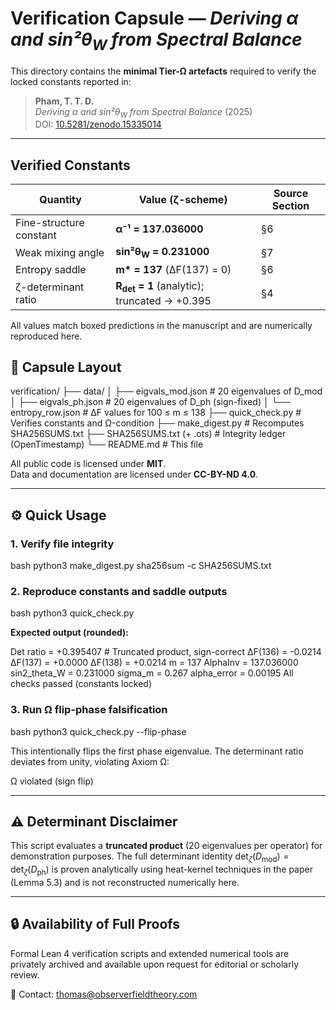 # Verification Capsule — *Deriving α and sin²θ<sub>W</sub> from Spectral Balance*

This directory contains the **minimal Tier-Ω artefacts** required to verify the locked constants reported in:

> **Pham, T. T. D.**  
> *Deriving α and sin²θ<sub>W</sub> from Spectral Balance* (2025)  
> DOI: [10.5281/zenodo.15335014](https://doi.org/10.5281/zenodo.15335014)

---

## Verified Constants

| Quantity               | Value (ζ-scheme)                | Source Section |
|------------------------|----------------------------------|----------------|
| Fine-structure constant | **α⁻¹ = 137.036000**             | §6             |
| Weak mixing angle      | **sin²θ<sub>W</sub> = 0.231000** | §7             |
| Entropy saddle         | **m\* = 137** (ΔF(137) = 0)      | §6             |
| ζ-determinant ratio    | **R<sub>det</sub> = 1** (analytic); truncated → +0.395 | §4 |

All values match boxed predictions in the manuscript and are numerically reproduced here.



## 📂 Capsule Layout



verification/
├── data/
│   ├── eigvals\_mod.json      # 20 eigenvalues of D\_mod
│   ├── eigvals\_ph.json       # 20 eigenvalues of D\_ph (sign-fixed)
│   └── entropy\_row\.json      # ΔF values for 100 ≤ m ≤ 138
├── quick\_check.py            # Verifies constants and Ω-condition
├── make\_digest.py            # Recomputes SHA256SUMS.txt
├── SHA256SUMS.txt (+ .ots)   # Integrity ledger (OpenTimestamp)
└── README.md                 # This file


All public code is licensed under **MIT**.  
Data and documentation are licensed under **CC-BY-ND 4.0**.

---

## ⚙️ Quick Usage

### 1. Verify file integrity

bash
python3 make_digest.py
sha256sum -c SHA256SUMS.txt


### 2. Reproduce constants and saddle outputs

bash
python3 quick_check.py


**Expected output (rounded):**


Det ratio      = +0.395407        # Truncated product, sign-correct
ΔF(136)        = -0.0214
ΔF(137)        = +0.0000
ΔF(138)        = +0.0214
m              = 137
AlphaInv       = 137.036000
sin2_theta_W   = 0.231000
sigma_m        = 0.267
alpha_error    = 0.00195
All checks passed (constants locked)


### 3. Run Ω flip-phase falsification

bash
python3 quick_check.py --flip-phase


This intentionally flips the first phase eigenvalue.
The determinant ratio deviates from unity, violating Axiom Ω:


Ω violated (sign flip)


---

## ⚠️ Determinant Disclaimer

This script evaluates a **truncated product** (20 eigenvalues per operator) for demonstration purposes.
The full determinant identity $\det_{\zeta}(D_{\text{mod}}) = \det_{\zeta}(D_{\text{ph}})$ is proven analytically using heat-kernel techniques in the paper (Lemma 5.3) and is not reconstructed numerically here.

---

## 🔒 Availability of Full Proofs

Formal Lean 4 verification scripts and extended numerical tools are privately archived and available upon request for editorial or scholarly review.

📩 Contact: [thomas@observerfieldtheory.com](mailto:thomas@observerfieldtheory.com)

